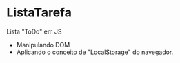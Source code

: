 # ListaTarefa
Lista "ToDo" em JS

- Manipulando DOM
- Aplicando o conceito de "LocalStorage" do navegador.
